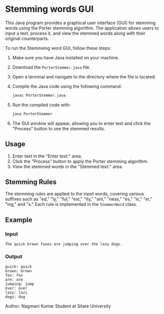 # Stemming words GUI

This Java program provides a graphical user interface (GUI) for stemming words using the Porter stemming algorithm. The application allows users to input a text, process it, and view the stemmed words along with their original counterparts.


To run the Stemmeing word GUI, follow these steps:

1. Make sure you have Java installed on your machine.
2. Download the `PorterStemmer.java` file.
3. Open a terminal and navigate to the directory where the file is located.
4. Compile the Java code using the following command:

   ```bash
   javac PorterStemmer.java
   ```

5. Run the compiled code with:

   ```bash
   java PorterStemmer
   ```

6. The GUI window will appear, allowing you to enter text and click the "Process" button to see the stemmed results.

## Usage

1. Enter text in the "Enter text:" area.
2. Click the "Process" button to apply the Porter stemming algorithm.
3. View the stemmed words in the "Stemmed text:" area.

## Stemming Rules

The stemming rules are applied to the input words, covering various suffixes such as "ed," "ly," "ful," "est," "ity," "ant," "ness," "es," "ic," "er," "ing," and "s." Each rule is implemented in the `StemmerWord` class.

## Example

### Input
```
The quick brown foxes are jumping over the lazy dogs.
```

### Output
```
quick: quick
brown: brown
fox: fox
are: are
jumping: jump
over: over
lazy: lazi
dogs: dog
```

Author:
Nagmani Kumar
Student at Sitare University